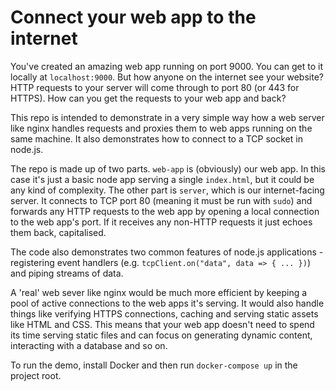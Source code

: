 Connect your web app to the internet
====================================

You've created an amazing web app running on port 9000. You can get to it locally at `localhost:9000`. But how anyone on the internet see your website? HTTP requests to your server will come through to port 80 (or 443 for HTTPS). How can you get the requests to your web app and back?

This repo is intended to demonstrate in a very simple way how a web server like nginx handles requests and proxies them to web apps running on the same machine. It also demonstrates how to connect to a TCP socket in node.js.

The repo is made up of two parts. `web-app` is (obviously) our web app. In this case it's just a basic node app serving a single `index.html`, but it could be any kind of complexity. The other part is `server`, which is our internet-facing server. It connects to TCP port 80 (meaning it must be run with `sudo`) and forwards any HTTP requests to the web app by opening a local connection to the web app's port. If it receives any non-HTTP requests it just echoes them back, capitalised.

The code also demonstrates two common features of node.js applications - registering event handlers (e.g. `tcpClient.on("data", data => { ... })`) and piping streams of data.

A 'real' web sever like nginx would be much more efficient by keeping a pool of active connections to the web apps it's serving. It would also handle things like verifying HTTPS connections, caching and serving static assets like HTML and CSS. This means that your web app doesn't need to spend its time serving static files and can focus on generating dynamic content, interacting with a database and so on.

To run the demo, install Docker and then run `docker-compose up` in the project root.
